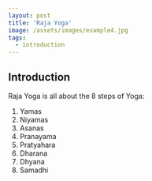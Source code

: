 ```yaml
---
layout: post
title: 'Raja Yoga'
image: /assets/images/example4.jpg
tags:
  - introduction
---
```


## Introduction

Raja Yoga is all about the 8 steps of Yoga: 

1. Yamas
2. Niyamas
3. Asanas
4. Pranayama
4. Pratyahara
5. Dharana
6. Dhyana
7. Samadhi
